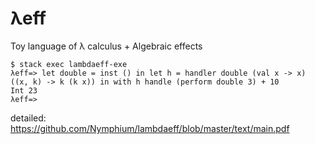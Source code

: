 λeff
=== 

Toy language of λ calculus + Algebraic effects

```shell-session
$ stack exec lambdaeff-exe
λeff=> let double = inst () in let h = handler double (val x -> x) ((x, k) -> k (k x)) in with h handle (perform double 3) + 10
Int 23
λeff=> 
```

detailed: https://github.com/Nymphium/lambdaeff/blob/master/text/main.pdf


